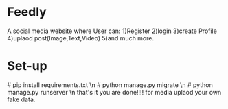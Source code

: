 # Feedly
A social media website where User can:
1)Register
2)login
3)create Profile
4)uplaod post(Image,Text,Video)
5)and much more.
<h1> Set-up </h1>
# pip install requirements.txt \n
# python manage.py migrate \n
# python manage.py runserver \n
that's it you are done!!!!
for media uplaod your own fake data.
